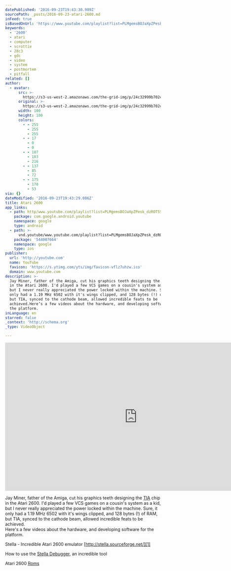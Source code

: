 ```yaml
---
datePublished: '2016-09-23T19:43:30.989Z'
sourcePath: _posts/2016-09-23-atari-2600.md
inFeed: true
isBasedOnUrl: 'https://www.youtube.com/playlist?list=PLMgemsBOJaXpZPesk_dzROT5S7ewlz7Fv'
keywords:
  - '2600'
  - atari
  - computer
  - scrottie
  - 28c3
  - gdc
  - video
  - system
  - postmortem
  - pitfall
related: []
author:
  - avatar:
      src: >-
        https://s3-us-west-2.amazonaws.com/the-grid-img/p/24c32999b702ca2456f378705d038475edc894cf.jpg
      original: >-
        https://s3-us-west-2.amazonaws.com/the-grid-img/p/24c32999b702ca2456f378705d038475edc894cf.jpg
      width: 100
      height: 100
      colors:
        - - 255
          - 255
          - 255
        - - 17
          - 0
          - 0
        - - 187
          - 183
          - 216
        - - 137
          - 85
          - 72
        - - 175
          - 170
          - 53
via: {}
dateModified: '2016-09-23T19:43:29.086Z'
title: Atari 2600
app_links:
  - path: http/www.youtube.com/playlist?list=PLMgemsBOJaXpZPesk_dzROT5S7ewlz7Fv
    package: com.google.android.youtube
    namespace: google
    type: android
  - path: >-
      vnd.youtube/www.youtube.com/playlist?list=PLMgemsBOJaXpZPesk_dzROT5S7ewlz7Fv
    package: '544007664'
    namespace: google
    type: ios
publisher:
  url: 'http://youtube.com'
  name: YouTube
  favicon: 'https://s.ytimg.com/yts/img/favicon-vflz7uhzw.ico'
  domain: www.youtube.com
description: >-
  Jay Miner, father of the Amiga, cut his graphics teeth designing the TIA chip
  in the Atari 2600. I'd played a few VCS games on a cousin's system as a kid,
  but I never really appreciated the power locked within the machine. Sure, it
  only had a 1.19 MHz 6502 with it's wings clipped, and 128 bytes (!) of RAM,
  but TIA, synced to the cathode beam, allowed incredible feats to be
  achieved.Here’s a few videos about the hardware, and developing software for
  the platform.
inLanguage: en
starred: false
_context: 'http://schema.org'
_type: VideoObject

---
```

<iframe src="https://cdn.embedly.com/widgets/media.html?src=http%3A%2F%2Fwww.youtube.com%2Fembed%2Fvideoseries%3Flist%3DPLMgemsBOJaXpZPesk_dzROT5S7ewlz7Fv&amp;url=https%3A%2F%2Fwww.youtube.com%2Fplaylist%3Flist%3DPLMgemsBOJaXpZPesk_dzROT5S7ewlz7Fv&amp;image=https%3A%2F%2Fi.ytimg.com%2Fvi%2FaNyebnxV9R8%2Fhqdefault.jpg%3Fcustom%3Dtrue%26w%3D320%26h%3D180%26stc%3Dtrue%26jpg444%3Dtrue%26jpgq%3D90%26sp%3D68%26sigh%3Dz9RlKokbvt1fFvw3Ny-NOqw3QEU&amp;key=b7d04c9b404c499eba89ee7072e1c4f7&amp;type=text%2Fhtml&amp;schema=youtube" width="853" height="480" scrolling="no" frameborder="0" allowfullscreen="" style=""></iframe>

Jay Miner, father of the Amiga, cut his graphics teeth designing the [TIA][0] chip in the Atari 2600\. I'd played a few VCS games on a cousin's system as a kid, but I never really appreciated the power locked within the machine. Sure, it only had a 1.19 MHz 6502 with it's wings clipped, and 128 bytes (!) of RAM, but TIA, synced to the cathode beam, allowed incredible feats to be achieved.  
Here's a few videos about the hardware, and developing software for the platform.

Stella - Incredible Atari 2600 emulator [http://stella.sourceforge.net/][1]

How to use the [Stella Debugger][2], an incredible tool

Atari 2600 [Roms][3]

[0]: https://en.wikipedia.org/wiki/Television_Interface_Adaptor "TIA"
[1]: http://stella.sourceforge.net/ "http://stella.sourceforge.net/"
[2]: http://stella.sourceforge.net/docs/debugger.html "Stella Debugger"
[3]: https://www.atariage.com/system_items.html?SystemID=2600&ItemTypeID=ROM "Roms"